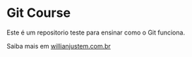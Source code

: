 # Git Course

Este é um repositorio teste para ensinar como o Git funciona.

Saiba mais em [willianjustem.com.br](http://willianjusten.com.br)
